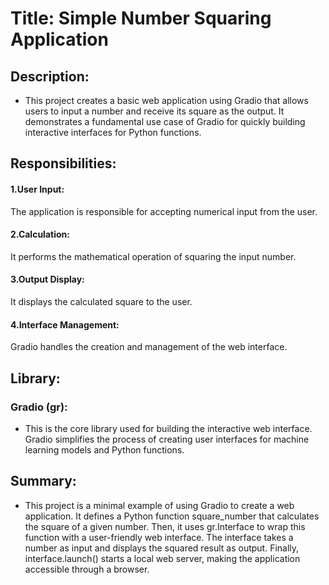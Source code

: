 
# Title: Simple Number Squaring Application

## Description:
* This project creates a basic web application using Gradio that allows users to input a number and receive its square as the output. It demonstrates a fundamental use case of Gradio for quickly building interactive interfaces for Python functions.

## Responsibilities:
#### 1.User Input: 
The application is responsible for accepting numerical input from the user.
#### 2.Calculation: 
It performs the mathematical operation of squaring the input number.
#### 3.Output Display: 
It displays the calculated square to the user.
#### 4.Interface Management: 
Gradio handles the creation and management of the web interface.

## Library:
### Gradio (gr): 
* This is the core library used for building the interactive web interface. Gradio simplifies the process of creating user interfaces for machine learning models and Python functions.

## Summary:
* This project is a minimal example of using Gradio to create a web application. It defines a Python function square_number that calculates the square of a given number. Then, it uses gr.Interface to wrap this function with a user-friendly web interface. The interface takes a number as input and displays the squared result as output. Finally, interface.launch() starts a local web server, making the application accessible through a browser.
